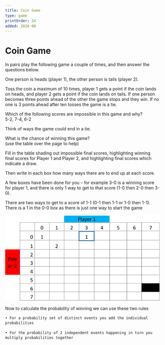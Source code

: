 ```yaml
---
title: Coin Game
type: game
printOrder: 24
added: 2020-08
---
```


# Coin Game

In pairs play the following game a couple of times, and then answer the questions below.

One person is heads (player 1), the other person is tails (player 2).

Toss the coin a maximum of 10 times, player 1 gets a point if the coin lands on heads, and player 2 gets a point if the coin lands on tails. If one person becomes three points ahead of the other the game stops and they win. If no one is 3 points ahead after ten tosses the game is a tie.

Which of the following scores are impossible in this game and why?  
5-2, 7-4, 6-2

Think of ways the game could end in a tie.

What is the chance of winning this game?  
(use the table over the page to help)

Fill in the table shading out impossible final scores, highlighting winning final scores for Player 1 and Player 2, and highlighting final scores which indicate a draw.

Then write in each box how many ways there are to end up at each score.

A few boxes have been done for you – for example
3-0 is a winning score for player 1, and there is only 1 way to get to that score (1-0 then 2-0 then 3-0).

There are two ways to get to a score of 1-1 (0-1 then 1-1 or 1-0 then 1-1). There is a 1 in the 0-0 box as there is just one way to start the game

![](../../images/coin-game-1.png)

Now to calculate the probability of winning we can use these two rules

    • For a probability set of distinct events you add the individual probabilities

    • For the probability of 2 independent events happening in turn you multiply probabilities together
